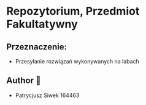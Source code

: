 # Repozytorium, Przedmiot Fakultatywny

## Przeznaczenie:
- Przesyłanie rozwiązań wykonywanych na labach

## Author 👋
- Patrycjusz Siwek 164463
